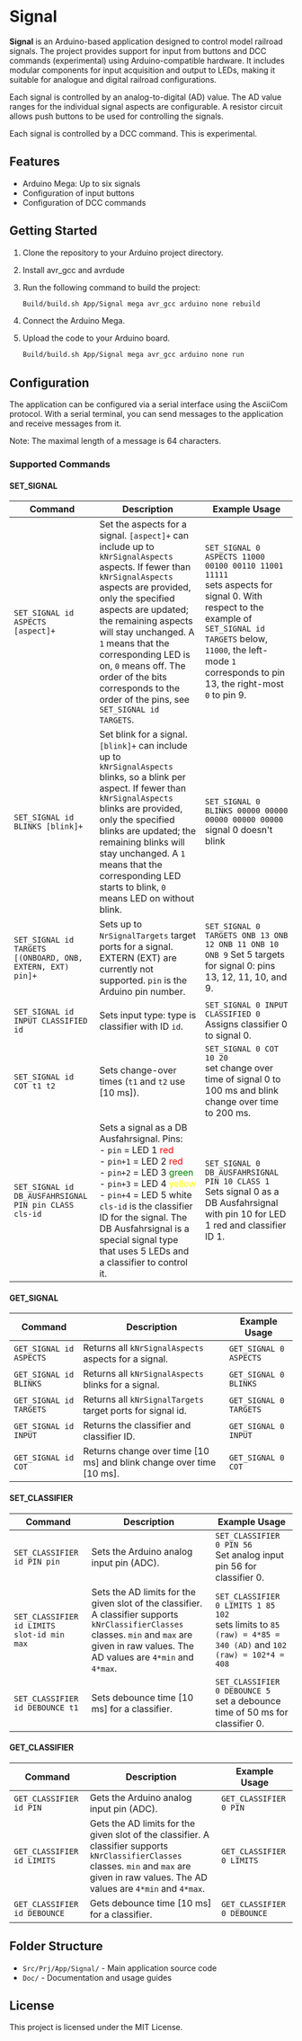 # Signal

**Signal** is an Arduino-based application designed to control model railroad signals. The project provides support for input from buttons and DCC commands (experimental) using Arduino-compatible hardware. It includes modular components for input acquisition and output to LEDs, making it suitable for analogue and digital railroad configurations.

Each signal is controlled by an analog-to-digital (AD) value. The AD value ranges for the individual signal aspects are configurable. A resistor circuit allows push buttons to be used for controlling the signals.

Each signal is controlled by a DCC command. This is experimental. 

## Features

- Arduino Mega: Up to six signals
- Configuration of input buttons
- Configuration of DCC commands

## Getting Started

1. Clone the repository to your Arduino project directory.
2. Install avr_gcc and avrdude
3. Run the following command to build the project:

    ```sh
    Build/build.sh App/Signal mega avr_gcc arduino none rebuild
    ```
4. Connect the Arduino Mega.
5. Upload the code to your Arduino board.

    ```sh
    Build/build.sh App/Signal mega avr_gcc arduino none run
    ```

## Configuration

The application can be configured via a serial interface using the AsciiCom protocol. With a serial terminal, you can send messages to the application and receive messages from it.

Note: The maximal length of a message is 64 characters.

### Supported Commands

#### SET_SIGNAL

| Command | Description                | Example Usage         |
|----------------|----------------------------|----------------------|
| `SET_SIGNAL id ASPECTS [aspect]+` | Set the aspects for a signal. `[aspect]+` can include up to `kNrSignalAspects` aspects. If fewer than `kNrSignalAspects` aspects are provided, only the specified aspects are updated; the remaining aspects will stay unchanged. A `1` means that the corresponding LED is on, `0` means off. The order of the bits corresponds to the order of the pins, see `SET_SIGNAL id TARGETS`. |`SET_SIGNAL 0 ASPECTS 11000 00100 00110 11001 11111`<br>sets aspects for signal 0. With respect to the example of `SET_SIGNAL id TARGETS` below, `11000`, the left-mode `1` corresponds to pin 13, the right-most `0` to pin 9.|
| `SET_SIGNAL id BLINKS [blink]+` | Set blink for a signal. `[blink]+` can include up to `kNrSignalAspects` blinks, so a blink per aspect. If fewer than `kNrSignalAspects` blinks are provided, only the specified blinks are updated; the remaining blinks will stay unchanged. A `1` means that the corresponding LED starts to blink, `0` means LED on without blink. | `SET_SIGNAL 0 BLINKS 00000 00000 00000 00000 00000`<br>signal 0 doesn't blink | 
| `SET_SIGNAL id TARGETS [(ONBOARD, ONB, EXTERN, EXT) pin]+` | Sets up to `NrSignalTargets` target ports for a signal. EXTERN (EXT) are currently not supported. `pin` is the Arduino pin number. | `SET_SIGNAL 0 TARGETS ONB 13 ONB 12 ONB 11 ONB 10 ONB 9` Set 5 targets for signal 0: pins 13, 12, 11, 10, and 9. |
| `SET_SIGNAL id INPUT CLASSIFIED id` | Sets input type: type is classifier with ID `id`. | `SET_SIGNAL 0 INPUT CLASSIFIED 0`<br>Assigns classifier 0 to signal 0. |
| `SET_SIGNAL id COT t1 t2` |  Sets change-over times (`t1` and `t2` use [10 ms]). | `SET_SIGNAL 0 COT 10 20`<br> set change over time of signal 0 to 100 ms and blink change over time to 200 ms. |
 | `SET_SIGNAL id DB_AUSFAHRSIGNAL PIN pin CLASS cls-id` | Sets a signal as a DB Ausfahrsignal. Pins:<br>- `pin` = LED 1 <span style="color: red;">red</span><br>- `pin+1` = LED 2 <span style="color:red;">red</span><br>- `pin+2` = LED 3 <span style="color: green;">green</span><br>- `pin+3` = LED 4 <span style="color: yellow;">yellow</span><br>- `pin+4` = LED 5 white<br>`cls-id` is the classifier ID for the signal. The DB Ausfahrsignal is a special signal type that uses 5 LEDs and a classifier to control it. | `SET_SIGNAL 0 DB_AUSFAHRSIGNAL PIN 10 CLASS 1`<br>Sets signal 0 as a DB Ausfahrsignal with pin 10 for LED 1 red and classifier ID 1. |

#### GET_SIGNAL

| Command | Description                | Example Usage         |
|----------------|----------------------------|----------------------|
| `GET_SIGNAL id ASPECTS` | Returns all `kNrSignalAspects` aspects for a signal. | `GET_SIGNAL 0 ASPECTS` | 
| `GET_SIGNAL id BLINKS` | Returns all `kNrSignalAspects` blinks for a signal. | `GET_SIGNAL 0 BLINKS` | 
| `GET_SIGNAL id TARGETS` | Returns all `kNrSignalTargets` target ports for signal id. | `GET_SIGNAL 0 TARGETS` | 
| `GET_SIGNAL id INPUT` | Returns the classifier and classifier ID. | `GET_SIGNAL 0 INPUT` | 
| `GET_SIGNAL id COT` | Returns change over time [10 ms] and blink change over time [10 ms]. | `GET_SIGNAL 0 COT` | 

#### SET_CLASSIFIER

| Command | Description                | Example Usage         |
|----------------|----------------------------|----------------------|
| `SET_CLASSIFIER id PIN pin` | Sets the Arduino analog input pin (ADC). | `SET_CLASSIFIER 0 PIN 56`<br> Set analog input pin 56 for classifier 0. | 
| `SET_CLASSIFIER id LIMITS slot-id min max` | Sets the AD limits for the given slot of the classifier. A classifier supports `kNrClassifierClasses` classes. `min` and `max` are given in raw values. The AD values are `4*min` and `4*max`. | `SET_CLASSIFIER 0 LIMITS 1 85 102`<br>sets limits to `85 (raw) = 4*85 = 340 (AD)` and `102 (raw) = 102*4 = 408` | 
| `SET_CLASSIFIER id DEBOUNCE t1` | Sets debounce time [10 ms] for a classifier. | `SET_CLASSIFIER 0 DEBOUNCE 5`<br>set a debounce time of 50 ms for classifier 0. | 

#### GET_CLASSIFIER

| Command | Description                | Example Usage         |
|----------------|----------------------------|----------------------|
| `GET_CLASSIFIER id PIN` | Gets the Arduino analog input pin (ADC). | `GET_CLASSIFIER 0 PIN` | 
| `GET_CLASSIFIER id LIMITS` | Gets the AD limits for the given slot of the classifier. A classifier supports `kNrClassifierClasses` classes. `min` and `max` are given in raw values. The AD values are `4*min` and `4*max`. | `GET_CLASSIFIER 0 LIMITS` | 
| `GET_CLASSIFIER id DEBOUNCE` | Gets debounce time [10 ms] for a classifier. | `GET_CLASSIFIER 0 DEBOUNCE` | 

## Folder Structure

- `Src/Prj/App/Signal/` - Main application source code
- `Doc/` - Documentation and usage guides

## License

This project is licensed under the MIT License.
